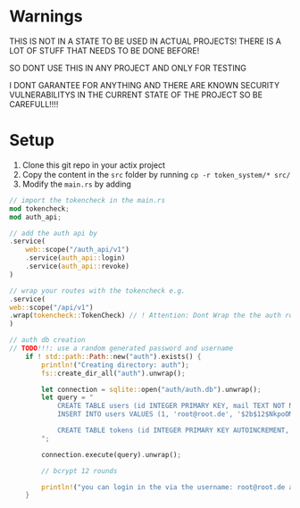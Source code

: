 # Warnings
THIS IS NOT IN A STATE TO BE USED IN ACTUAL PROJECTS!
THERE IS A LOT OF STUFF THAT NEEDS TO BE DONE BEFORE!

SO DONT USE THIS IN ANY PROJECT AND ONLY FOR TESTING

I DONT GARANTEE FOR ANYTHING AND THERE ARE KNOWN SECURITY VULNERABILITYS 
IN THE CURRENT STATE OF THE PROJECT SO BE CAREFULL!!!!

# Setup

1. Clone this git repo in your actix project
2. Copy the content in the `src` folder by running `cp -r token_system/* src/`
3. Modify the `main.rs`
by adding
```rs
// import the tokencheck in the main.rs 
mod tokencheck;
mod auth_api;

// add the auth api by 
.service(
    web::scope("/auth_api/v1")
    .service(auth_api::login)
    .service(auth_api::revoke)
)

// wrap your routes with the tokencheck e.g.
.service(
web::scope("/api/v1")
.wrap(tokencheck::TokenCheck) // ! Attention: Dont Wrap the the auth route (e.g. /auth_api/v1) in this because then no login would be possible without a valid token ...
)

// auth db creation 
// TODO!!!: use a random generated password and username 
    if ! std::path::Path::new("auth").exists() {
        println!("Creating directory: auth");
        fs::create_dir_all("auth").unwrap();

        let connection = sqlite::open("auth/auth.db").unwrap();
        let query = "
            CREATE TABLE users (id INTEGER PRIMARY KEY, mail TEXT NOT NULL, password TEXT NOT NULL, totp TEXT NOT NULL, created INTEGER, last_login INTEGER, firstname TEXT, name TEXT, admin INTEGER);
            INSERT INTO users VALUES (1, 'root@root.de', '$2b$12$NkpoOMHTACkO89wTuJqpJ.DTiV08.firOceUyXigz6W2CFEodNJgi', '', 0, 0, 'root', 'root', 1);

            CREATE TABLE tokens (id INTEGER PRIMARY KEY AUTOINCREMENT, user_id INTEGER NOT NULL, token TEXT NOT NULL, created INTEGER, last_used INTEGER, expires INTEGER, permissions INTEGER NOT NULL, session_name TEXT, FOREIGN KEY(user_id) REFERENCES users(id));
        ";

        connection.execute(query).unwrap();

        // bcrypt 12 rounds

        println!("you can login in the via the username: root@root.de and the password: lol_zero123. Directly login and change it!");
    }
```
